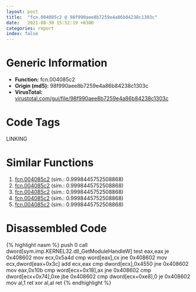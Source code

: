 ```yaml
---
layout: post
title:  "fcn.004085c2 @ 98f990aee8b7259e4a86b84238c1303c"
date:   2021-08-30 15:52:19 +0300
categories: report
index: false
---
```


# Generic Information
- **Function:** fcn.004085c2
- **Origin (md5):** 98f990aee8b7259e4a86b84238c1303c
- **VirusTotal:** [virustotal.com/gui/file/98f990aee8b7259e4a86b84238c1303c][virustotal_ref]

# Code Tags
<span class="tag" id="LINKING">LINKING</span>


# Similar Functions

1. [fcn.004085c2][similar_1_ref] (sim.: 0.9998445752508868)
2. [fcn.004085c2][similar_2_ref] (sim.: 0.9998445752508868)
3. [fcn.004085c2][similar_3_ref] (sim.: 0.9998445752508868)
4. [fcn.004085c2][similar_4_ref] (sim.: 0.9998445752508868)
5. [fcn.004085c2][similar_5_ref] (sim.: 0.9998445752508868)


# Disassembled Code

{% highlight nasm %}
push 0
call dword[sym.imp.KERNEL32.dll_GetModuleHandleW]
test eax,eax
je 0x408602
mov ecx,0x5a4d
cmp word[eax],cx
jne 0x408602
mov ecx,dword[eax+0x3c]
add ecx,eax
cmp dword[ecx],0x4550
jne 0x408602
mov eax,0x10b
cmp word[ecx+0x18],ax
jne 0x408602
cmp dword[ecx+0x74],0xe
jbe 0x408602
cmp dword[ecx+0xe8],0
je 0x408602
mov al,1
ret 
xor al,al
ret 
{% endhighlight %}


[similar_1_ref]: /report/fcn.004085c2@e9c6b3bcaa2edc455cb26f1e0f4a513a
[similar_2_ref]: /report/fcn.004085c2@87e0947eae45fdc46f0a2287827a95bf
[similar_3_ref]: /report/fcn.004085c2@9f4c1554d154bd3e457d25563c279a0e
[similar_4_ref]: /report/fcn.004085c2@7eada175b9f1c98a3327608b10e9f254
[similar_5_ref]: /report/fcn.004085c2@435faefa9c1a2b58260daef9b4f57d80
[virustotal_ref]: https://www.virustotal.com/gui/file/98f990aee8b7259e4a86b84238c1303c